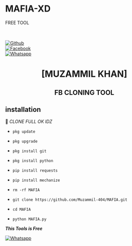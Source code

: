 # MAFIA-XD

FREE TOOL

<b></b> </br> <br>[![Github](https://img.shields.io/badge/Github-Muzammil-404-dimgray?style=flat-square&logo=github)](https://github.com/Muzammil-404)<br> [![Facebook](https://img.shields.io/badge/Facebook-MAFIA-blue?style=flat-square&logo=facebook)](https://www.facebook.com/muzamil.khan09)<br> [![Whatsapp](https://img.shields.io/badge/Whatsapp-AKING-deepgreen?style=flat-square&logo=whatsapp)](https://wa.me/+923091649663)

 

 

 

<h1 align="center"> [MUZAMMIL KHAN]</h1>

 

<h2 align="center">  FB CLONING TOOL </h2>

 

 

## <b>installation</b>

 

🔰 _CLONE FULL OK IDZ_

 

 

- `pkg update`

- `pkg upgrade`

- `pkg install git`

- `pkg install python`

- `pip install requests`

- `pip install mechanize`

- `rm -rf MAFIA`

- `git clone https://github.com/Muzammil-404/MAFIA.git`

- `cd MAFIA`

- `python MAFIA.py`

 

 

 

 ___This Tools is Free___</br>

 [![Whatsapp](https://img.shields.io/badge/Whatsapp-MAFIA-deepgreen?style=flat-square&logo=whatsapp)](https://wa.me/+923091649663)

 
